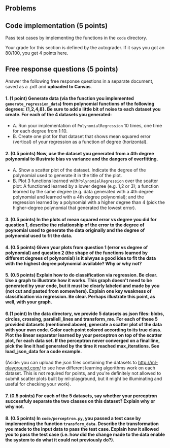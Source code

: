 ## Problems

## Code implementation (5 points)
Pass test cases by implementing the functions in the `code` directory.

Your grade for this section is defined by the autograder. If it says you got an 80/100,
you get 4 points here.

## Free response questions (5 points)

Answer the following free response questions in a separate document, 
saved as a .pdf and **uploaded to Canvas**.

#### 1. (1 point) Generate data (via the function you implemented `generate_regression_data`) from polynomial functions of the following degrees: {1,2,4,8}. Be sure to add a little bit of noise to each dataset you create.  For each of the 4 datasets you generated: 
   - A. Run your implementation of `PolynomialRegression` 10 times, one time for each degree from 1:10. 
   - B. Create one plot for that dataset that shows mean squared error (vertical) of your regression as a function of degree (horizontal).
  
#### 2. (0.5 points) Now, use the  dataset you generated from a 4th degree polynomial to illustrate bias vs variance and the dangers of overfitting.
   - A. Show a scatter plot of the dataset. Indicate the degree of the polynomial used to generate it in the title of the plot.
   - B. Plot 3 functions learned with`PolynomialRegression` over the scatter plot: A functioned learned by a lower degree (e.g. 1,2 or 3); a function learned by the same degree (e.g. data generated with a 4th degree polynomial and learned with a 4th degree polynomial); and the regression learned by a polynomial with a higher degree than 4 (pick the higher-degree polynomial that generated the lowest error). 

#### 3. (0.5 points) In the plots of mean squared error vs degree you did for question 1, describe the relationship of the error to the degree of poynomial used to generate the data originally and the degree of polynomial used to fit the data. 

#### 4. (0.5 points) Given your plots from question 1 (error vs degree of polynomial) and question 2 (the shape of the functions learned by different degrees of polynomial) is it alwyas a good idea to fit the data with the highest degree polynomial available? Why or why not? 

#### 5. (0.5 points) Explain how to do classification via regression. Be clear. Use a graph to illustrate how it works. This graph doesn't need to be generated by your code, but it must be clearly labeled and made by you (not cut and pasted from somewhere). Explain one key weakness of classification via regression. Be clear. Perhaps illustrate this point, as well, with your graph.

#### 6.(1 point) In the data directory, we provide 5 datasets as json files: blobs, circles, crossing, parallell_lines and transform_me. For each of these 5 provided datasets (mentioned above), generate a scatter plot of the data with your own code. Color each point colored according to its true class. Plot the linear separator learned by your perceptron on top of the scatter plot, for each data set. If the perceptron never converged on a final line, pick the line it had generated by the time it reached max_iterations. See load_json_data for a code example.  

(Aside: you can upload the json files containing the datasets to http://ml-playground.com/ to see how different learning algorithms work on each dataset. This is not required for points, and you're definitely not allowed to submit scatter plots built by ml-playground, but it might be illuminating and useful for checking your work).

#### 7. (0.5 points) For each of the 5 datasets, say whether your perceptron successfuly separate the two classes on this dataset? Explain why or why not. 

#### 8. (0.5 points) In `code/perceptron.py`, you passed a test case by implementing the function `transform_data`. Describe the transformation you made to the input data to pass the test case. Explain how it allowed you to pass the test case (i.e. how did the change made to the data enable the system to do what it could not previously do?).



 


 
